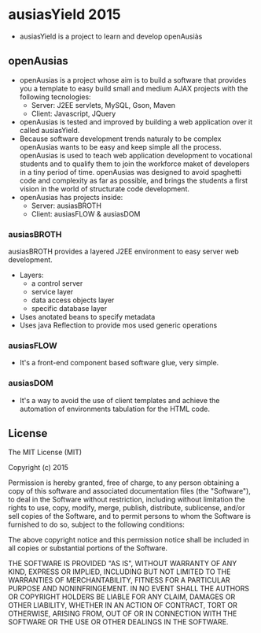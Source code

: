 # ausiasYield 2015
  * ausiasYield is a project to learn and develop openAusiàs

## openAusias

  * openAusias is a project whose aim is to build a software that provides you a template to easy build small and medium AJAX projects with the following tecnologies:
    * Server: J2EE servlets, MySQL, Gson, Maven
    * Client: Javascript, JQuery
  * openAusias is tested and improved by building a web application over it called ausiasYield.
  * Because software development trends naturaly to be complex openAusias wants to be easy and keep simple all the process. openAusias is used to teach web application development to vocational students and to qualify them to join the workforce maket of developers in a tiny period of time. openAusias was designed to avoid spaghetti code and complexity as far as possible, and brings the students a first vision in the world of structurate code development.
  * openAusias has projects inside:
    * Server: ausiasBROTH
    * Client: ausiasFLOW & ausiasDOM

### ausiasBROTH

ausiasBROTH provides a layered J2EE environment to easy server web development. 
  * Layers:
    * a control server
    * service layer
    * data access objects layer
    * specific database layer
  * Uses anotated beans to specify metadata
  * Uses java Reflection to provide mos used generic operations

### ausiasFLOW

  * It's a front-end component based software glue, very simple.

### ausiasDOM

  * It's a way to avoid the use of client templates and achieve the automation of environments tabulation for the HTML code.



## License

The MIT License (MIT)

Copyright (c) 2015

Permission is hereby granted, free of charge, to any person obtaining a copy
of this software and associated documentation files (the "Software"), to deal
in the Software without restriction, including without limitation the rights
to use, copy, modify, merge, publish, distribute, sublicense, and/or sell
copies of the Software, and to permit persons to whom the Software is
furnished to do so, subject to the following conditions:

The above copyright notice and this permission notice shall be included in
all copies or substantial portions of the Software.

THE SOFTWARE IS PROVIDED "AS IS", WITHOUT WARRANTY OF ANY KIND, EXPRESS OR
IMPLIED, INCLUDING BUT NOT LIMITED TO THE WARRANTIES OF MERCHANTABILITY,
FITNESS FOR A PARTICULAR PURPOSE AND NONINFRINGEMENT. IN NO EVENT SHALL THE
AUTHORS OR COPYRIGHT HOLDERS BE LIABLE FOR ANY CLAIM, DAMAGES OR OTHER
LIABILITY, WHETHER IN AN ACTION OF CONTRACT, TORT OR OTHERWISE, ARISING FROM,
OUT OF OR IN CONNECTION WITH THE SOFTWARE OR THE USE OR OTHER DEALINGS IN
THE SOFTWARE.
